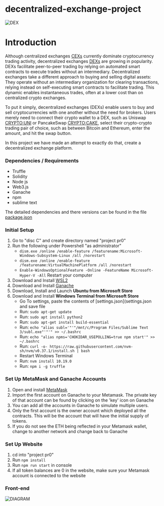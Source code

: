 # decentralized-exchange-project

![DEX](https://user-images.githubusercontent.com/83671629/138368750-a9cfd0ad-2577-425b-8450-04770c05be6a.jpg)

# Introduction 

Although centralized exchanges [CEXs](https://www.investopedia.com/tech/what-are-centralized-cryptocurrency-exchanges/) currently dominate cryptocurrency trading activity, decentralized exchanges [DEXs](https://www.investopedia.com/terms/d/decentralizedmarket.asp) are growing in popularity. DEXs facilitate peer-to-peer trading by relying on automated smart contracts to execute trades without an intermediary.
Decentralized exchanges take a different approach to buying and selling digital assets: They operate without an intermediary organization for clearing transactions, relying instead on self-executing smart contracts to facilitate trading. This dynamic enables instantaneous trades, often at a lower cost than on centralized crypto exchanges.

To put it simply, decentralized exchanges (DEXs) enable users to buy and sell cryptocurrencies with one another without the need for brokers. Users merely need to connect their crypto wallet to a DEX, such as Uniswap [CRYPTO:UNI](https://uniswap.org/) or PancakeSwap [CRYPTO:CAKE](https://pancakeswap.finance/), select their crypto-crypto trading pair of choice, such as between Bitcoin and Ethereum, enter the amount, and hit the swap button. 

In this project we have made an attempt to exactly do that, create a decentralized exchange platform.

### Dependencies / Requirements

- Truffle 
- Solidity 
- Node js
- Web3.js 
- Ganache 
- npm
- sublime text

The detailed dependencies and there versions can be found in the file [package.json
](package.json)


### Initial Setup

1. Go to "disc C" and create directory named "project pr0"
2. Run the following under Powershell "as administrator" 
    * ` dism.exe /online /enable-feature /featurename:Microsoft-Windows-Subsystem-Linux /all /norestart `
    * ` dism.exe /online /enable-feature /featurename:VirtualMachinePlatform /all /norestart `
    * ` Enable-WindowsOptionalFeature -Online -FeatureName Microsoft-Hyper-V -All `
      Restart your computer
3. Download and Install [WSL2](https://docs.microsoft.com/en-us/windows/wsl/install)
4. Download and Install [Ganache](https://www.trufflesuite.com/ganache)
5. Download, Install and Launch **Ubuntu from Microsoft Store**
6. Download and Install **Windows Terminal from Microsoft Store**
    * Go To settings, paste the contents of [settings.json](settings.json and save file
    * Run: `sudo apt-get update`
    * Run: `sudo apt install python2`
    * Run: `sudo apt-get install build-essential`
    * Run: `echo "alias subl='"'"/mnt/c/Program Files/Sublime Text 3/subl.exe"'"'" >> ~/.bashrc`
    * Run: `echo "alias npms='CHOKIDAR_USEPOLLING=true npm start'" >> ~/.bashrc`
    * Run: `curl -o- https://raw.githubusercontent.com/nvm-sh/nvm/v0.37.1/install.sh | bash`
    * Restart Windows Terminal
    * Run: `nvm install 10.19.0`
    * Run: `npm i -g truffle`

### Set Up MetaMask and Ganache Accounts

1. Open and install [MetaMask](https://metamask.io/)
2. Import the first account on Ganache to your Metamask. The private key of that account can be found by clicking on the 'key' icon on Ganache
3. You can add all the accounts in Ganache to simulate multiple users.
4. Only the first account is the owner account which deployed all the contracts. This will be the account that will have the initial supply of tokens.
5. If you do not see the ETH being reflected in your Metamask wallet, change to another network and change back to Ganache

### Set Up Website

1. cd into "project pr0"
2. Run `npm install`
3. Run `npm run start` in console
4. If all token balances are 0 in the website, make sure your Metamask account is connected to the website


### Front-end

![DIAGRAM](https://user-images.githubusercontent.com/83473146/138620527-0b4b28ee-6bf3-49c5-8fe6-2af179d30564.png)
